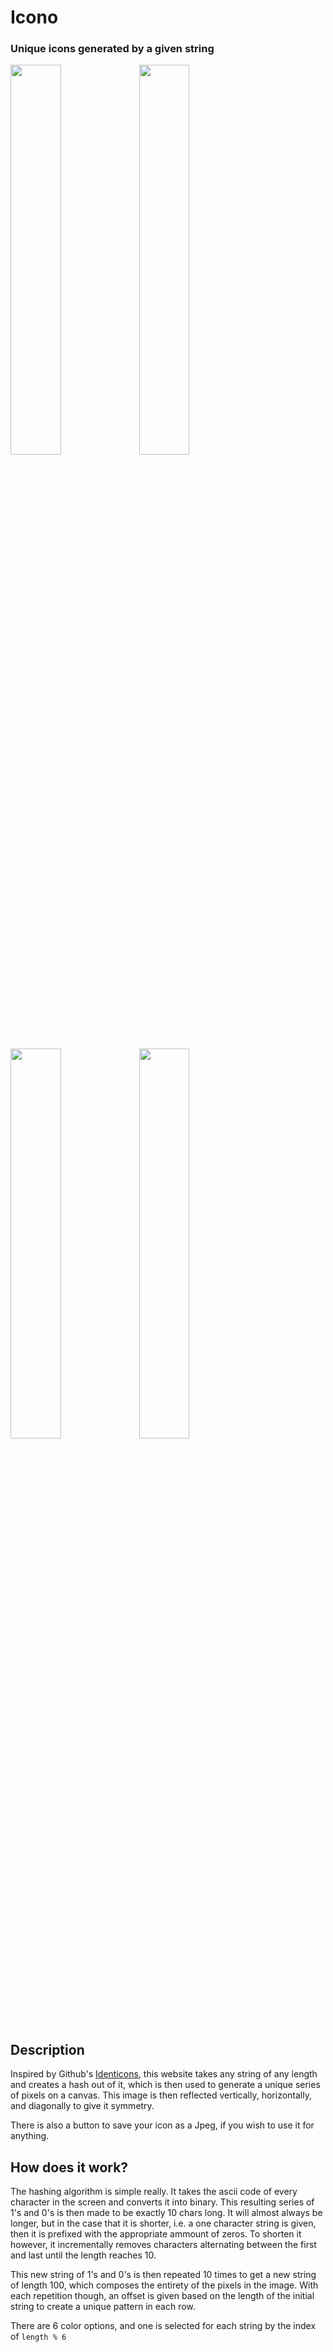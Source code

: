 # Icono
### Unique icons generated by a given string

<img src="https://i.imgur.com/b9A35vg.png" width="40%"> <img src="https://i.imgur.com/hOHu7gn.png" width="40%">

<img src="https://i.imgur.com/MTJ2QvD.png" width="40%"> <img src="https://i.imgur.com/DhYhkyT.png" width="40%">


## Description

Inspired by Github's [Identicons](https://github.blog/2013-08-14-identicons/), this website takes any string of any length and creates a hash out of it, which is then used to generate a unique series of pixels on a canvas. This image is then reflected vertically, horizontally, and diagonally to give it symmetry.

There is also a button to save your icon as a Jpeg, if you wish to use it for anything.

## How does it work?

The hashing algorithm is simple really. It takes the ascii code of every character in the screen and converts it into binary. This resulting series of 1's and 0's is then made to be exactly 10 chars long. It will almost always be longer, but in the case that it is shorter, i.e. a one character string is given, then it is prefixed with the appropriate ammount of zeros. To shorten it however, it incrementally removes characters alternating between the first and last until the length reaches 10.

This new string of 1's and 0's is then repeated 10 times to get a new string of length 100, which composes the entirety of the pixels in the image. With each repetition though, an offset is given based on the length of the initial string to create a unique pattern in each row.

There are 6 color options, and one is selected for each string by the index of `length % 6`
